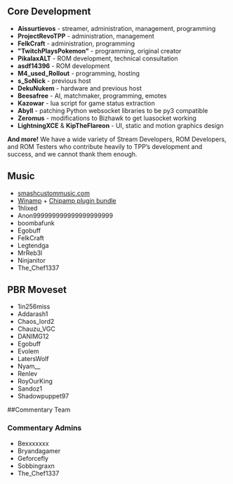## Core Development

* **Aissurtievos** - streamer, administration, management, programming
* **ProjectRevoTPP** - administration, management
* **FelkCraft** - administration, programming
* **"TwitchPlaysPokemon"** - programming, original creator
* **PikalaxALT** - ROM development, technical consultation
* **asdf14396** - ROM development
* **M4_used_Rollout** - programming, hosting
* **s_SoNick** - previous host
* **DekuNukem** - hardware and previous host
* **Beesafree** - AI, matchmaker, programming, emotes
* **Kazowar** - lua script for game status extraction
* **Abyll** - patching Python websocket libraries to be py3 compatible
* **Zeromus** - modifications to Bizhawk to get luasocket working
* **LightningXCE** & **KipTheFlareon** - UI, static and motion graphics design

**And more!** We have a wide variety of Stream Developers, ROM Developers, and ROM Testers who contribute heavily to TPP’s development and success, and we cannot thank them enough.

## Music

* [smashcustommusic.com](https://www.smashcustommusic.com/)
* [Winamp](http://www.winamp.com/) + [Chipamp plugin bundle](http://www.chipamp.org/)
* 1hlixed
* Anon999999999999999999999
* boombafunk
* Egobuff
* FelkCraft
* Legtendga
* MrReb3l
* Ninjanitor
* The_Chef1337

## PBR Moveset

* 1in256miss
* Addarash1
* Chaos_lord2
* Chauzu_VGC
* DANIMG12
* Egobuff
* Evolem
* LatersWolf
* Nyam__
* Renlev
* RoyOurKing
* Sandoz1
* Shadowpuppet97

##Commentary Team

### Commentary Admins

* Bexxxxxxx
* Bryandagamer
* Geforcefly
* Sobbingraxn
* The_Chef1337
